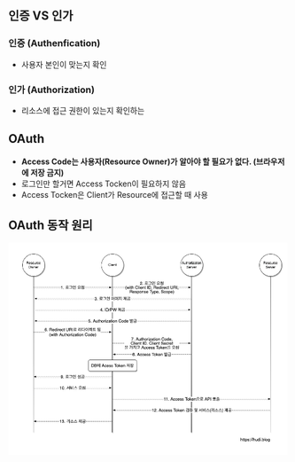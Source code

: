 ## 인증 VS 인가
### 인증 (Authenfication)
- 사용자 본인이 맞는지 확인

### 인가 (Authorization)
- 리소스에 접근 권한이 있는지 확인하는 

## OAuth
- **Access Code는 사용자(Resource Owner)가 알아야 할 필요가 없다. (브라우저에 저장 금지)**
- 로그인만 할거면 Access Tocken이 필요하지 않음
- Access Tocken은 Client가 Resource에 접근할 때 사용

## OAuth 동작 원리
![Pasted image 20240527113726](../attached-file/Pasted%20image%2020240527113726.png)
